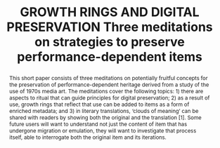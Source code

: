 ---
abstract: 'This short paper consists of three meditations on potentially fruitful
  concepts for  the preservation of performance-dependent heritage derived from a
  study of the use of 1970s media art. The meditations cover the following topics:
  1) there are aspects to ritual that can guide principles for digital preservation;  2)
  as a result of use, growth rings that reflect that use can be added to items as
  a form of enriched metadata; and  3) in literary translations, ‘clouds of meaning’
  can be shared with readers by showing both the original and the translation [1].
  Some future users will want to understand not just the content of item that has
  undergone migration or emulation, they will want to investigate that process itself,
  able to interrogate both the original item and its iterations.

  '
creators:
- Curham, Louise
date: null
document_url: https://services.phaidra.univie.ac.at/api/object/o:1424932/download
grand_parent: iPRES
institutions:
- School of Information and Communication Studies
keywords:
- media art
- audiovisual preservation
- participatory archiving
- digital preservation
- metadata
landing_page_url: https://phaidra.univie.ac.at/o:1424932
language: eng
layout: publication
license: CC BY 4.0 International
notes_url: null
parent: iPRES 2021
presentation_url: null
publication_type: paper
size: 178915
source_name: iPRES
title: GROWTH RINGS AND DIGITAL PRESERVATION Three meditations on strategies to preserve
  performance-dependent items
year: 2021
---